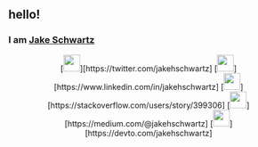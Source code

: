 ## hello!</h2>
### I am [**Jake Schwartz**](https://jakehschwartz.com/)

<p align="center">
[<img height="30" src="https://img.shields.io/badge/twitter-%231DA1F2.svg?&style=for-the-badge&logo=twitter&logoColor=white" />][https://twitter.com/jakehschwartz]
[<img height="30" src="https://img.shields.io/badge/twitter-%231DA1F2.svg?&style=for-the-badge&logo=linkedin&logoColor=white" />][https://www.linkedin.com/in/jakehschwartz]
[<img height="30" src="https://img.shields.io/badge/twitter-%231DA1F2.svg?&style=for-the-badge&logo=stackoverflow&logoColor=white" />][https://stackoverflow.com/users/story/399306]
[<img height="30" src="https://img.shields.io/badge/twitter-%231DA1F2.svg?&style=for-the-badge&logo=medium&logoColor=white" />][https://medium.com/@jakehschwartz]
[<img height="30" src="https://img.shields.io/badge/twitter-%231DA1F2.svg?&style=for-the-badge&logo=devto&logoColor=white" />][https://devto.com/jakehschwartz]
</p>
